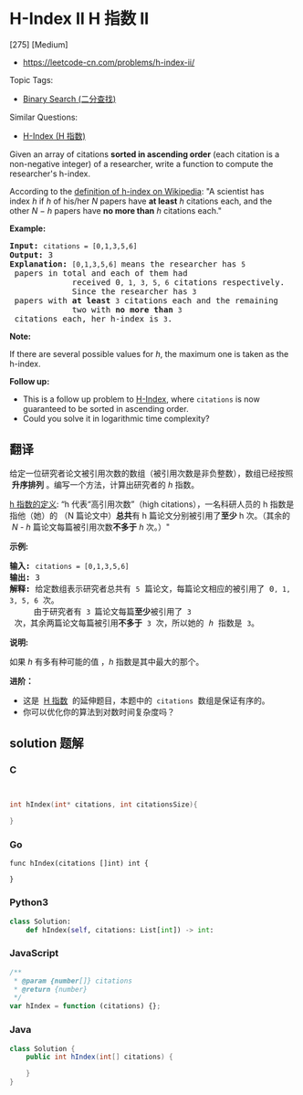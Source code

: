 # H-Index II H 指数 II

[275] [Medium]

- https://leetcode-cn.com/problems/h-index-ii/

Topic Tags:

- [Binary Search (二分查找)](https://leetcode-cn.com/tag/binary-search/)

Similar Questions:

- [H-Index (H 指数)](https://leetcode-cn.com/problems/h-index/)

Given an array of citations **sorted in ascending order** (each citation is a non-negative integer) of a researcher, write a function to compute the researcher's h-index.

According to the [definition of h-index on Wikipedia](https://en.wikipedia.org/wiki/H-index): "A scientist has index *h* if *h* of his/her *N* papers have **at least** *h* citations each, and the other *N − h* papers have **no more than** *h* citations each."

**Example:**

<pre><b>Input:</b> <code>citations = [0,1,3,5,6]</code>
<b>Output:</b> 3 
<strong>Explanation: </strong><code>[0,1,3,5,6] </code>means the researcher has <code>5</code> papers in total and each of them had 
             received 0<code>, 1, 3, 5, 6</code> citations respectively. 
&nbsp;            Since the researcher has <code>3</code> papers with <b>at least</b> <code>3</code> citations each and the remaining 
&nbsp;            two with <b>no more than</b> <code>3</code> citations each, her h-index is <code>3</code>.</pre>

**Note:**

If there are several possible values for *h*, the maximum one is taken as the h-index.

**Follow up:**

- This is a follow up problem to [H-Index](/problems/h-index/description/), where `citations` is now guaranteed to be sorted in ascending order.
- Could you solve it in logarithmic time complexity?

## 翻译

给定一位研究者论文被引用次数的数组（被引用次数是非负整数），数组已经按照  **升序排列** 。编写一个方法，计算出研究者的 _h_ 指数。

[h 指数的定义](https://baike.baidu.com/item/h-index/3991452?fr=aladdin): “h 代表“高引用次数”（high citations），一名科研人员的 h 指数是指他（她）的 （N 篇论文中）**总共**有 h 篇论文分别被引用了**至少** h 次。（其余的  *N - h* 篇论文每篇被引用次数**不多于** _h_ 次。）"

**示例:**

<pre><strong>输入:</strong> <code>citations = [0,1,3,5,6]</code>
<strong>输出:</strong> 3 
<strong>解释: </strong>给定数组表示研究者总共有 <code>5</code> 篇论文，每篇论文相应的被引用了 0<code>, 1, 3, 5, 6</code> 次。
&nbsp;    由于研究者有 <code>3 </code>篇论文每篇<strong>至少</strong>被引用了 <code>3</code> 次，其余两篇论文每篇被引用<strong>不多于</strong> <code>3</code> 次，所以她的<em> h </em>指数是 <code>3</code>。</pre>

**说明:**

如果 _h_ 有多有种可能的值 ，_h_ 指数是其中最大的那个。

**进阶：**

- 这是  [H 指数](/problems/h-index/description/)  的延伸题目，本题中的  `citations`  数组是保证有序的。
- 你可以优化你的算法到对数时间复杂度吗？

## solution 题解

### C

```c


int hIndex(int* citations, int citationsSize){

}


```

### Go

```golang
func hIndex(citations []int) int {

}
```

### Python3

```python
class Solution:
    def hIndex(self, citations: List[int]) -> int:
```

### JavaScript

```javascript
/**
 * @param {number[]} citations
 * @return {number}
 */
var hIndex = function (citations) {};
```

### Java

```java
class Solution {
    public int hIndex(int[] citations) {

    }
}
```
